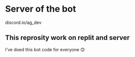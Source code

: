 # Server of the bot
discord.io/ag_dev
## This reprosity work on replit and server
I've doed this bot code for everyone 😊
